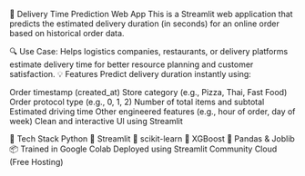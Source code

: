 🚚 Delivery Time Prediction Web App
This is a Streamlit web application that predicts the estimated delivery duration (in seconds) for an online order based on historical order data.

🔍 Use Case: Helps logistics companies, restaurants, or delivery platforms estimate delivery time for better resource planning and customer satisfaction.
💡 Features
Predict delivery duration instantly using:

Order timestamp (created_at)
Store category (e.g., Pizza, Thai, Fast Food)
Order protocol type (e.g., 0, 1, 2)
Number of total items and subtotal
Estimated driving time
Other engineered features (e.g., hour of order, day of week)
Clean and interactive UI using Streamlit

🧠 Tech Stack
Python 🐍
Streamlit 🎈
scikit-learn 🤖
XGBoost 🚀
Pandas & Joblib 📦
Trained in Google Colab
Deployed using Streamlit Community Cloud (Free Hosting)

